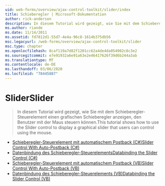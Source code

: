 ```yaml
---
uid: web-forms/overview/ajax-control-toolkit/slider/index
title: Schieberegler | Microsoft-Dokumentation
author: rick-anderson
description: In diesem Tutorial wird gezeigt, wie Sie mit dem Schieberegler-Steuerelement einen grafischen Schieberegler anzeigen, den Benutzer mit der Maus steuern können.
ms.author: riande
ms.date: 11/14/2011
ms.assetid: fd7812d1-55d7-4e4a-96c8-1614b375db56
msc.legacyurl: /web-forms/overview/ajax-control-toolkit/slider
msc.type: chapter
ms.openlocfilehash: 8caf119a7d82f1201cc62a4de4da054902c8c3e2
ms.sourcegitcommit: e7e91932a6e91a63e2e46417626f39d6b244a3ab
ms.translationtype: MT
ms.contentlocale: de-DE
ms.lasthandoff: 03/06/2020
ms.locfileid: "78445887"
---
```

# <a name="slider"></a><span data-ttu-id="08654-103">Slider</span><span class="sxs-lookup"><span data-stu-id="08654-103">Slider</span></span>

> <span data-ttu-id="08654-104">In diesem Tutorial wird gezeigt, wie Sie mit dem Schieberegler-Steuerelement einen grafischen Schieberegler anzeigen, den Benutzer mit der Maus steuern können.</span><span class="sxs-lookup"><span data-stu-id="08654-104">This tutorial shows how to use the Slider control to display a graphical slider that users can control using the mouse.</span></span>

- [<span data-ttu-id="08654-105">Schieberegler-Steuerelement mit automatischem Postback (C#)</span><span class="sxs-lookup"><span data-stu-id="08654-105">Slider Control With Auto-Postback (C#)</span></span>](using-the-slider-control-with-auto-postback-cs.md)
- [<span data-ttu-id="08654-106">Datenbindung des Schieberegler-Steuerelements</span><span class="sxs-lookup"><span data-stu-id="08654-106">Databinding the Slider Control (C#)</span></span>](databinding-the-slider-control-cs.md)
- [<span data-ttu-id="08654-107">Schieberegler-Steuerelement mit automatischem Postback (VB)</span><span class="sxs-lookup"><span data-stu-id="08654-107">Slider Control With Auto-Postback (VB)</span></span>](using-the-slider-control-with-auto-postback-vb.md)
- [<span data-ttu-id="08654-108">Datenbindung des Schieberegler-Steuerelements (VB)</span><span class="sxs-lookup"><span data-stu-id="08654-108">Databinding the Slider Control (VB)</span></span>](databinding-the-slider-control-vb.md)
